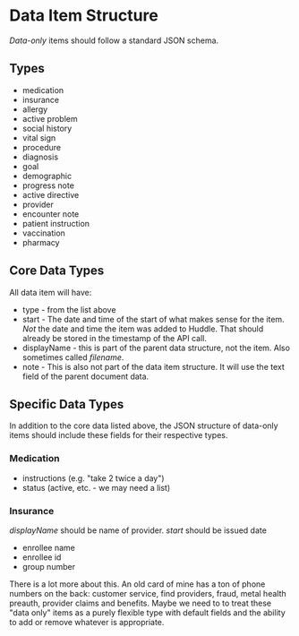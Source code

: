 Data Item Structure
===================

*Data-only* items should follow a standard JSON schema.

## Types

* medication
* insurance
* allergy
* active problem
* social history
* vital sign
* procedure
* diagnosis
* goal
* demographic 
* progress note
* active directive
* provider
* encounter note
* patient instruction
* vaccination
* pharmacy

## Core Data Types

All data item will have:

* type - from the list above
* start - The date and time of the start of what makes sense for the item. *Not* the date and time the item was added to Huddle. That should already be stored in the timestamp of the API call.
* displayName - this is part of the parent data structure, not the item. Also sometimes called *filename*.
* note - This is also not part of the data item structure. It will use the text field of the parent document data.

## Specific Data Types

In addition to the core data listed above, the JSON structure of data-only items should include these fields for their respective types.

### Medication

* instructions (e.g. "take 2 twice a day")
* status (active, etc. - we may need a list)

### Insurance

*displayName* should be name of provider.
*start* should be issued date

* enrollee name
* enrollee id
* group number

There is a lot more about this. An old card of mine has a ton of phone numbers on the back: customer service, find providers, fraud, metal health preauth, provider claims and benefits. Maybe we need to to treat these "data only" items as a purely flexible type with default fields and the ability to add or remove whatever is appropriate.
